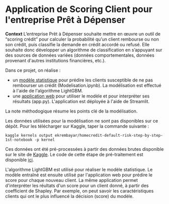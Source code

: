 # Application de Scoring Client pour l'entreprise Prêt à Dépenser


**Context** 
L’entreprise Prêt à Dépenser souhaite mettre en œuvre un outil de “scoring crédit” pour calculer la probabilité qu’un client rembourse ou non son crédit, puis classifie la demande en crédit accordé ou refusé. Elle souhaite donc développer un algorithme de classification en s’appuyant sur des sources de données variées (données comportementales, données provenant d'autres institutions financières, etc.).


Dans ce projet, on réalise :
- un [modèle statistique](https://nbviewer.org/github/EloiLQ/pretadepenser-OC/blob/main/Modelisation.ipynb) pour prédire les clients susceptible de ne pas rembourser un crédit (Modelisation.ipynb). La modélisation est effectué à l'aide de l'algorithme LightGBM.
- une [application web](https://share.streamlit.io/eloilq/webapp-banking/main/app.py) pour utiliser le modèle et pour interpréter ses résultats (app.py). L'application est déployée à l'aide de Streamlit.


La note méthodogique résume les points clé de la modélisation.

Les données utilisées pour la modélisation ne sont pas disponibles sur ce dépôt. Pour les télécharger sur Kaggle, taper la commande suivante :

`kaggle kernels output ekrembayar/homecredit-default-risk-step-by-step-1st-notebook -p kernel`

Ces données ont été pré-processées à partir des données brutes disponible sur le site de [Kaggle](https://www.kaggle.com/c/home-credit-default-risk). Le code de cette étape de pré-traitement est disponible [ici](https://www.kaggle.com/ekrembayar/homecredit-default-risk-step-by-step-1st-notebook/notebook).

L'algorithme LightGBM est utilisé pour réaliser le modèle statistique. Le modèle entraîné est ensuite utilisé par l'application web pour prédire le score pour chaque nouveau client. La même application permet d'interpréter les réultats d'un score pour un client donné, à partir des coefficient de Shapley. Par exemple, on peut savoir les caractéristiques clients qui ont le plus influencé la décision (score) du modèle.

